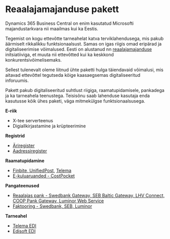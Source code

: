 # Reaalajamajanduse pakett
Dynamics 365 Business Central on enim kasutatud Microsofti majandustarkvara nii maailmas kui ka Eestis.

Tegemist on kogu ettevõtte tarneahelat katva terviklahendusega, mis pakub äärmiselt rikkalikku funktsionaalsust. Samas on igas riigis omad eripärad ja digitaliseerimise võimalused. Eesti on alustanud nn [reaalajamajanduse](https://www.realtimeeconomy.ee/) initsiatiiviga, et muuta nii ettevõtted kui ka keskkond konkurentsivõimelisemaks.

Sellest tulenevalt oleme liitnud ühte paketti hulga täiendavaid võimalusi, mis aitavad ettevõttel tegutseda kõige kaasaegsemas digitaliseeritud inforuumis.

Pakett pakub digitaliseeritud suhtlust riigiga, raamatupidamisele, pankadega ja ka tarneahela teenustega. Teisisõnu saab lahenduse kasutaja enda kasutusse kõik ühes paketi, väga mitmekülgse funktsionaalsusega.


**E-riik**
- X-tee serverteenus
- Digiallkirjastamine ja krüpteerimine

**Registrid**
- <a href="https://dynamicspartnersee.github.io/apps/estonian-business-register/docs/et-EE/help.html" target="_blank">Äriregister</a>
- <a href="https://apps.itera.ee/apps/Address-Autocomplete/docs/et-EE/app.html" target="_blank">Aadressiregister</a>

**Raamatupidamine**
- <a href="https://dynamicspartnersee.github.io/apps/einvoices-for-estonia/docs/et-EE/help.html" target="_blank">Finbite, UnifiedPost</a>, <a href="https://dynamicspartnersee.github.io/apps/telema-edi/docs/et-EE/help.html" target="_blank">Telema</a>
- <a href="https://apps.itera.ee/apps/expense-reports/docs/et-EE/app.html" target="_blank">E-kuluaruanded - CostPocket</a>

**Pangateenused**
- <a href="https://apps.itera.ee/apps/realtime-bank/docs/et-EE/app.html" target="_blank">Reaalajas pank - Swedbank Gateway, SEB Baltic Gateway, LHV Connect, COOP Pank Gateway, Luminor Web Service</a>
- <a href="https://apps.itera.ee/apps/factoring/docs/et-EE/app.html" target="_blank">Faktooring - Swedbank, SEB, Luminor</a>

**Tarneahel**
- <a href="https://dynamicspartnersee.github.io/apps/telema-edi/docs/et-EE/help.html" target="_blank">Telema EDI</a>
- <a href="https://dynamicspartnersee.github.io/apps/telema-edi/docs/et-EE/help.html" target="_blank">Edisoft EDI</a>
